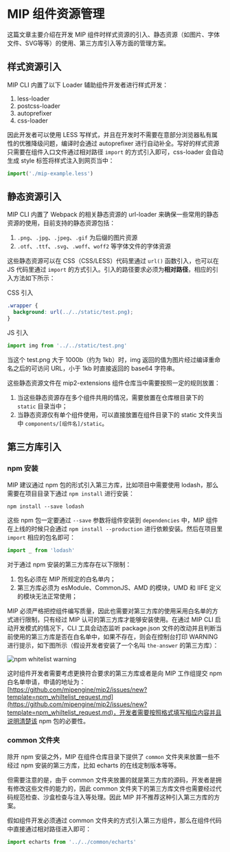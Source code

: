 # MIP 组件资源管理

这篇文章主要介绍在开发 MIP 组件时样式资源的引入、静态资源（如图片、字体文件、SVG等等）的使用、第三方库引入等方面的管理方案。

## 样式资源引入

MIP CLI 内置了以下 Loader 辅助组件开发者进行样式开发：

1. less-loader
2. postcss-loader
  1. autoprefixer
3. css-loader

因此开发者可以使用 LESS 写样式，并且在开发时不需要在意部分浏览器私有属性的优雅降级问题，编译时会通过 autoprefixer 进行自动补全。写好的样式资源只需要在组件入口文件通过相对路径 `import` 的方式引入即可，css-loader 会自动生成 style 标签将样式注入到网页当中：

```js
import('./mip-example.less')
```

## 静态资源引入

MIP CLI 内置了 Webpack 的相关静态资源的 url-loader 来确保一些常用的静态资源的使用，目前支持的静态资源包括：

1. `.png`、`.jpg`、`.jpeg`、`.gif` 为后缀的图片资源
2. `.otf`、`.ttf`、`.svg`、`.woff`、`woff2` 等字体文件的字体资源

这些静态资源可以在 CSS（CSS/LESS）代码里通过 `url()` 函数引入，也可以在 JS 代码里通过 `import` 的方式引入。引入的路径要求必须为**相对路径**，相应的引入方法如下所示：

CSS 引入

```css
.wrapper {
  background: url(../../static/test.png);
}
```

JS 引入

```js
import img from '../../static/test.png'
```

当这个 test.png 大于 1000b（约为 1kb）时，img 返回的值为图片经过编译重命名之后的可访问 URL，小于 1kb 时直接返回的 base64 字符串。

这些静态资源文件在 mip2-extensions 组件仓库当中需要按照一定的规则放置：

1. 当这些静态资源存在多个组件共用的情况，需要放置在仓库根目录下的 `static` 目录当中；
2. 当静态资源仅有单个组件使用，可以直接放置在组件目录下的 static 文件夹当中 `components/[组件名]/static`。

## 第三方库引入

### npm 安装

MIP 建议通过 npm 包的形式引入第三方库，比如项目中需要使用 lodash，那么需要在项目目录下通过 `npm install` 进行安装：

```shell
npm install --save lodash
```

这些 npm 包一定要通过 `--save` 参数将组件安装到 `dependencies` 中，MIP 组件在上线的时候只会通过 `npm install --production` 进行依赖安装。然后在项目里 `import` 相应的包名即可：

```js
import _ from 'lodash'
```

对于通过 npm 安装的第三方库存在以下限制：

1. 包名必须在 MIP 所规定的白名单内；
2. 第三方库必须为 esModule、CommonJS、AMD 的模块，UMD 和 IIFE 定义的模块无法正常使用；

MIP 必须严格把控组件编写质量，因此也需要对第三方库的使用采用白名单的方式进行限制，只有经过 MIP 认可的第三方库才能够安装使用。在通过 MIP CLI 启动开发模式的情况下，CLI 工具会动态监听 package.json 文件的改动并且判断当前使用的第三方库是否在白名单中，如果不存在，则会在控制台打印 WARNING 进行提示，如下图所示（假设开发者安装了一个名叫 `the-answer` 的第三方库）：

![npm whitelist warning](https://mip-doc.cdn.bcebos.com/mipengine-org/assets/mip2/docs/the-answer-a29a059f.png)

这时组件开发者需要考虑更换符合要求的第三方库或者是向 MIP 工作组提交 npm 白名单申请，申请的地址为：[https://github.com/mipengine/mip2/issues/new?template=npm_whiltelist_request.md](https://github.com/mipengine/mip2/issues/new?template=npm_whiltelist_request.md)，开发者需要按照格式填写相应内容并且说明清楚该 npm 包的必要性。

### common 文件夹

除开 npm 安装之外，MIP 在组件仓库目录下提供了 `common` 文件夹来放置一些不经过 npm 安装的第三方库，比如 echarts 的在线定制版本等等。

但需要注意的是，由于 common 文件夹放置的就是第三方库的源码，开发者是拥有修改这些文件的能力的，因此 common 文件夹下的第三方库文件也需要经过代码规范检查、沙盒检查与注入等处理。因此 MIP 并不推荐这种引入第三方库的方案。

假如组件开发必须通过 common 文件夹的方式引入第三方组件，那么在组件代码中直接通过相对路径进入即可：

```js
import echarts from '../../common/echarts'
```













